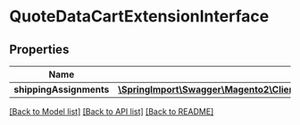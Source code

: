 # QuoteDataCartExtensionInterface

## Properties
Name | Type | Description | Notes
------------ | ------------- | ------------- | -------------
**shippingAssignments** | [**\SpringImport\Swagger\Magento2\Client\Model\QuoteDataShippingAssignmentInterface[]**](QuoteDataShippingAssignmentInterface.md) |  | [optional] 

[[Back to Model list]](../README.md#documentation-for-models) [[Back to API list]](../README.md#documentation-for-api-endpoints) [[Back to README]](../README.md)


